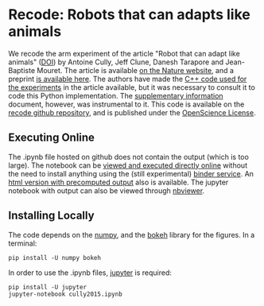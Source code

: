 # Recode: Robots that can adapts like animals

We recode the arm experiment of the article "Robot that can adapt like animals" ([DOI](http://dx.doi.org/10.1038/nature14422)) by Antoine Cully, Jeff Clune, Danesh Tarapore and Jean-Baptiste Mouret. The article is available [on the Nature website](http://www.nature.com/nature/journal/v521/n7553/full/nature14422.html), and a preprint [is available here](http://www.isir.upmc.fr/files/2015ACLI3468.pdf). The authors have made the [C++ code used for the experiments](http://pages.isir.upmc.fr/~mouret/code/ite_source_code.tar.gz) in the article available, but it was necessary to consult it to code this Python implementation. The [supplementary information](http://www.nature.com/nature/journal/v521/n7553/extref/nature14422-s1.pdf) document, however, was instrumental to it. This code is available on the [recode github repository](https://github.com/humm/recode), and is published under the [OpenScience License](http://fabien.benureau.com/openscience.html).

## Executing Online

The .ipynb file hosted on github does not contain the output (which is too large). The notebook can be [viewed and executed directly online](http://mybinder.org/repo/humm/recode/cully2015/cully2015.ipynb) without the need to install anything using the (still experimental) [binder service](http://mybinder.org/). An [html version with precomputed output](http://fabien.benureau.com/recode/cully2015.html) also is available. The jupyter notebook with output can also be viewed through [nbviewer](http://nbviewer.ipython.org/url/fabien.benureau.com/recode/cully2015.ipynb).

## Installing Locally

The code depends on the [numpy](http://www.numpy.org/), and the [bokeh](http://bokeh.pydata.org) library for the figures. In a terminal:
```
pip install -U numpy bokeh
```

In order to use the .ipynb files, [jupyter]() is required:
```
pip install -U jupyter
jupyter-notebook cully2015.ipynb
```
